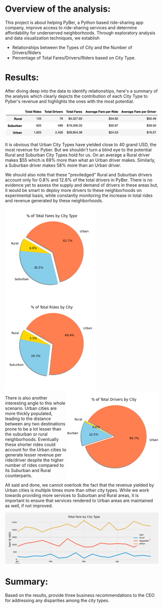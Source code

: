 # Overview of the analysis: 
  This project is about helping PyBer, a Python based ride-sharing app company, improve access to ride-sharing services and determine affordability for underserved neighborhoods. Through exploratory analysis and data visualization techniques, we establish  
  * Relationships between the Types of City and the Number of Drivers/Riders 
  * Percentage of Total Fares/Drivers/Riders based on City Type.

# Results: 
  After diving deep into the data to identify relationships, here's a summary of the analysis which clearly depicts the contribution of each City Type to Pyber's revenue and highlights the ones with the most potential.
  
  <p><img src="https://github.com/yazhcodes/PyBer_Analysis/blob/main/Resources/Summary%20Dataframe.png"></p>
  
  It is obvious that Urban City Types have yielded close to 40 grand USD, the most revenue for Pyber. But we shouldn't turn a blind eye to the potential Rural and Suburban City Types hold for us. On an average a Rural driver makes $55 which is 69% more than what an Urban driver makes. Similarly, a Suburban driver makes 58% more than an Urban driver. 
  
 We should also note that these "previledged" Rural and Suburban drivers account only for 0.8% and 12.8% of the total drivers in PyBer. There is no evidence yet to assess the supply and demand of drivers in these areas but, it would be smart to deploy more drivers to these neighborhoods on experimental basis, while constantly monitoring the increase in total rides and revenue generated by these neighborhoods.  
 <p>
 <img align="left" width="300" src="https://github.com/yazhcodes/PyBer_Analysis/blob/main/Resources/Fig5.png">
 <img align="centre" width="300" src="https://github.com/yazhcodes/PyBer_Analysis/blob/main/Resources/Fig6.png">
 <img align="right" width="300" src="https://github.com/yazhcodes/PyBer_Analysis/blob/main/Resources/Fig7.png"> 
 </p>
  
  There is also another interesting angle to this whole scenario. Urban cities are more thickly populated, leading to the distance between any two destinations prone to be a lot lesser than the suburban or rural neighborhoods. Eventually these shorter rides could account for the Urban cities to generate lesser revenue per ride/driver despite the higher number of rides compared to its Suburban and Rural counterparts.
  
  All said and done, we cannot overlook the fact that the revenue yielded by Urban cities is multiple times more than other city types. While we work towards providing more services to Suburban and Rural areas, it is important to ensure that services rendered to Urban areas are maintained as well, if not improved.
  
  <img src="https://github.com/yazhcodes/PyBer_Analysis/blob/main/Resources/PyBer_fare_summary.png">

# Summary: 
  Based on the results, provide three business recommendations to the CEO for addressing any disparities among the city types.
